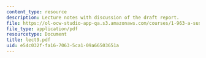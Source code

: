 ```yaml
---
content_type: resource
description: Lecture notes with discussion of the draft report.
file: https://ol-ocw-studio-app-qa.s3.amazonaws.com/courses/1-963-a-sustainable-transportation-plan-for-mit-spring-2007/e54c032ffa1670635ca109a66503651a_lect9.pdf
file_type: application/pdf
resourcetype: Document
title: lect9.pdf
uid: e54c032f-fa16-7063-5ca1-09a66503651a
---
```


